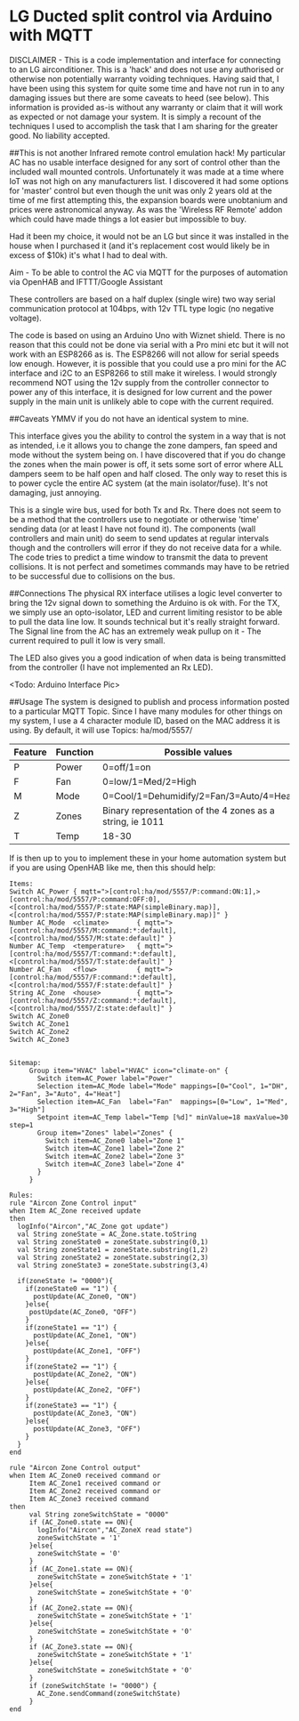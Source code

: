 # LG Ducted split control via Arduino with MQTT
DISCLAIMER - This is a code implementation and interface for connecting to an LG airconditioner.  This is a 'hack' and does not use any authorised or otherwise non potentially warranty voiding techniques. Having said that, I have been using this system for quite some time and have not run in to any damaging issues but there are some caveats to heed (see below).  This information is provided as-is without any warranty or claim that it will work as expected or not damage your system.  It is simply a recount of the techniques I used to accomplish the task that I am sharing for the greater good. No liability accepted.

##This is not another Infrared remote control emulation hack!
My particular AC has no usable interface designed for any sort of control other than the included wall mounted controls. Unfortunately it was made at a time where IoT was not high on any manufacturers list. I discovered it had some options for 'master' control but even though the unit was only 2 years old at the time of me first attempting this, the expansion boards were unobtanium and prices were astronomical anyway. As was the 'Wireless RF Remote' addon which could have made things a lot easier but impossible to buy.

Had it been my choice, it would not be an LG but since it was installed in the house when I purchased it (and it's replacement cost would likely be in excess of $10k) it's what I had to deal with.

Aim - To be able to control the AC via MQTT for the purposes of automation via OpenHAB and IFTTT/Google Assistant

These controllers are based on a half duplex (single wire) two way serial communication protocol at 104bps, with 12v TTL type logic (no negative voltage).

The code is based on using an Arduino Uno with Wiznet shield.  There is no reason that this could not be done via serial with a Pro mini etc but it will not work with an ESP8266 as is.  The ESP8266 will not allow for serial speeds low enough.  However, it is possible that you could use a pro mini for the AC interface and i2C to an ESP8266 to still make it wireless. I would strongly recommend NOT using the 12v supply from the controller connector to power any of this interface, it is designed for low current and the power supply in the main unit is unlikely able to cope with the current required.

##Caveats
YMMV if you do not have an identical system to mine.

This interface gives you the ability to control the system in a way that is not as intended, i.e it allows you to change the zone dampers, fan speed and mode without the system being on. I have discovered that if you do change the zones when the main power is off, it sets some sort of error where ALL dampers seem to be half open and half closed. The only way to reset this is to power cycle the entire AC system (at the main isolator/fuse).  It's not damaging, just annoying.

This is a single wire bus, used for both Tx and Rx.  There does not seem to be a method that the controllers use to negotiate or otherwise 'time' sending data (or at least I have not found it). The components (wall controllers and main unit) do seem to send updates at regular intervals though and the controllers will error if they do not receive data for a while. The code tries to predict a time window to transmit the data to prevent collisions. It is not perfect and sometimes commands may have to be retried to be successful due to collisions on the bus.

##Connections
The physical RX interface utilises a logic level converter to bring the 12v signal down to something the Arduino is ok with.
For the TX, we simply use an opto-isolator, LED and current limiting resistor to be able to pull the data line low.  It sounds technical but it's really straight forward.
The Signal line from the AC has an extremely weak pullup on it - The current required to pull it low is very small.

The LED also gives you a good indication of when data is being transmitted from the controller (I have not implemented an Rx LED).

<Todo: Arduino Interface Pic>


##Usage
The system is designed to publish and process information posted to a particular MQTT Topic.  Since I have many modules for other things on my system, I use a 4 character module ID, based on the MAC address it is using.
By default, it will use Topics:
ha/mod/5557/<feature> <Value>

Feature|Function|Possible values
-------|--------|---------------
P|Power|0=off/1=on
F|Fan|0=low/1=Med/2=High
M|Mode|0=Cool/1=Dehumidify/2=Fan/3=Auto/4=Heat
Z|Zones|Binary representation of the 4 zones as a string, ie 1011
T|Temp|18-30

If is then up to you to implement these in your home automation system but if you are using OpenHAB like me, then this should help:
```
Items:
Switch AC_Power { mqtt=">[control:ha/mod/5557/P:command:ON:1],>[control:ha/mod/5557/P:command:OFF:0],<[control:ha/mod/5557/P:state:MAP(simpleBinary.map)],<[control:ha/mod/5557/P:state:MAP(simpleBinary.map)]" }
Number AC_Mode  <climate>       { mqtt=">[control:ha/mod/5557/M:command:*:default],<[control:ha/mod/5557/M:state:default]" }
Number AC_Temp  <temperature>   { mqtt=">[control:ha/mod/5557/T:command:*:default],<[control:ha/mod/5557/T:state:default]" }
Number AC_Fan   <flow>          { mqtt=">[control:ha/mod/5557/F:command:*:default],<[control:ha/mod/5557/F:state:default]" }
String AC_Zone  <house>         { mqtt=">[control:ha/mod/5557/Z:command:*:default],<[control:ha/mod/5557/Z:state:default]" }
Switch AC_Zone0
Switch AC_Zone1
Switch AC_Zone2
Switch AC_Zone3


Sitemap:
     Group item="HVAC" label="HVAC" icon="climate-on" {
       Switch item=AC_Power label="Power"
       Selection item=AC_Mode label="Mode" mappings=[0="Cool", 1="DH", 2="Fan", 3="Auto", 4="Heat"]
       Selection item=AC_Fan  label="Fan"  mappings=[0="Low", 1="Med", 3="High"]
       Setpoint item=AC_Temp label="Temp [%d]" minValue=18 maxValue=30 step=1
       Group item="Zones" label="Zones" {
         Switch item=AC_Zone0 label="Zone 1"
         Switch item=AC_Zone1 label="Zone 2"
         Switch item=AC_Zone2 label="Zone 3"
         Switch item=AC_Zone3 label="Zone 4"
       }
     }

Rules:
rule "Aircon Zone Control input"
when Item AC_Zone received update
then
  logInfo("Aircon","AC_Zone got update")
  val String zoneState = AC_Zone.state.toString
  val String zoneState0 = zoneState.substring(0,1)
  val String zoneState1 = zoneState.substring(1,2)
  val String zoneState2 = zoneState.substring(2,3)
  val String zoneState3 = zoneState.substring(3,4)

  if(zoneState != "0000"){
    if(zoneState0 == "1") {
      postUpdate(AC_Zone0, "ON")
    }else{
     postUpdate(AC_Zone0, "OFF")
    }
    if(zoneState1 == "1") {
      postUpdate(AC_Zone1, "ON")
    }else{
      postUpdate(AC_Zone1, "OFF")
    }
    if(zoneState2 == "1") {
      postUpdate(AC_Zone2, "ON")
    }else{
      postUpdate(AC_Zone2, "OFF")
    }
    if(zoneState3 == "1") {
      postUpdate(AC_Zone3, "ON")
    }else{
      postUpdate(AC_Zone3, "OFF")
    }
  }
end

rule "Aircon Zone Control output"
when Item AC_Zone0 received command or
     Item AC_Zone1 received command or
     Item AC_Zone2 received command or
     Item AC_Zone3 received command
then
     val String zoneSwitchState = "0000"
     if (AC_Zone0.state == ON){
       logInfo("Aircon","AC_ZoneX read state")
       zoneSwitchState = '1'
     }else{
       zoneSwitchState = '0'
     }
     if (AC_Zone1.state == ON){
       zoneSwitchState = zoneSwitchState + '1'
     }else{
       zoneSwitchState = zoneSwitchState + '0'
     }
     if (AC_Zone2.state == ON){
       zoneSwitchState = zoneSwitchState + '1'
     }else{
       zoneSwitchState = zoneSwitchState + '0'
     }
     if (AC_Zone3.state == ON){
       zoneSwitchState = zoneSwitchState + '1'
     }else{
       zoneSwitchState = zoneSwitchState + '0'
     }
     if (zoneSwitchState != "0000") {
       AC_Zone.sendCommand(zoneSwitchState)
     }
end
```